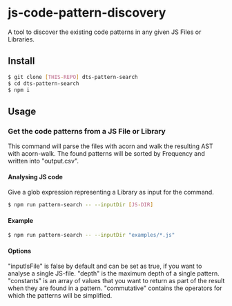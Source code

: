 # js-code-pattern-discovery

A tool to discover the existing code patterns in any given JS Files or Libraries.

## Install

```bash
$ git clone [THIS-REPO] dts-pattern-search
$ cd dts-pattern-search
$ npm i
```

## Usage

### Get the code patterns from a JS File or Library

This command will parse the files with acorn and walk the resulting AST with acorn-walk. The found patterns will be sorted by Frequency and written into "output.csv".

#### Analysing JS code

Give a glob expression representing a Library as input for the command. 

```bash
$ npm run pattern-search -- --inputDir [JS-DIR]
```

#### Example

```bash
$ npm run pattern-search -- --inputDir "examples/*.js"
```

#### Options

"inputIsFile" is false by default and can be set as true, if you want to analyse a single JS-file.
"depth" is the maximum depth of a single pattern.
"constants" is an array of values that you want to return as part of the result when they are found in a pattern.
"commutative" contains the operators for which the patterns will be simplified.